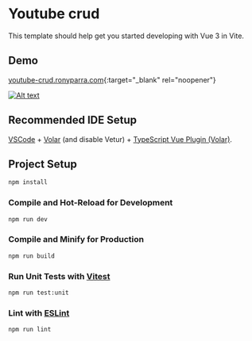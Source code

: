 # Youtube crud

This template should help get you started developing with Vue 3 in Vite.

## Demo
[youtube-crud.ronyparra.com](https://youtube-crud.ronyparra.com/){:target="_blank" rel="noopener"}

[![Alt text](https://user-images.githubusercontent.com/48213049/203998521-a6f42b59-a4a7-41b3-89f7-1d1815b6fabf.png)](https://youtu.be/bANmMoUpWm8)

## Recommended IDE Setup

[VSCode](https://code.visualstudio.com/) + [Volar](https://marketplace.visualstudio.com/items?itemName=Vue.volar) (and disable Vetur) + [TypeScript Vue Plugin (Volar)](https://marketplace.visualstudio.com/items?itemName=Vue.vscode-typescript-vue-plugin).

## Project Setup

```sh
npm install
```

### Compile and Hot-Reload for Development


```sh
npm run dev
```

### Compile and Minify for Production

```sh
npm run build
```

### Run Unit Tests with [Vitest](https://vitest.dev/)

```sh
npm run test:unit
```

### Lint with [ESLint](https://eslint.org/)

```sh
npm run lint
```
